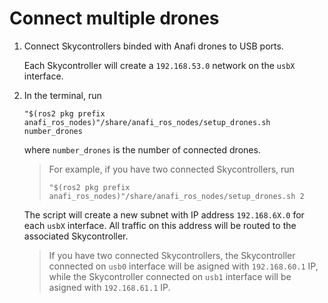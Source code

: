# Connect multiple drones

1. Connect Skycontrollers binded with Anafi drones to USB ports.

   Each Skycontroller will create a `192.168.53.0` network on the `usbX` interface.

3. In the terminal, run

       "$(ros2 pkg prefix anafi_ros_nodes)"/share/anafi_ros_nodes/setup_drones.sh number_drones

   where `number_drones` is the number of connected drones.

   > For example, if you have two connected Skycontrollers, run
   >
   >     "$(ros2 pkg prefix anafi_ros_nodes)"/share/anafi_ros_nodes/setup_drones.sh 2

   The script will create a new subnet with IP address `192.168.6X.0` for each `usbX` interface. All traffic on this address will be routed to the associated Skycontroller.

   > If you have two connected Skycontrollers, the Skycontroller connected on `usb0` interface will be asigned with `192.168.60.1` IP, while the Skycontroller connected on `usb1` interface will be asigned with `192.168.61.1` IP.
